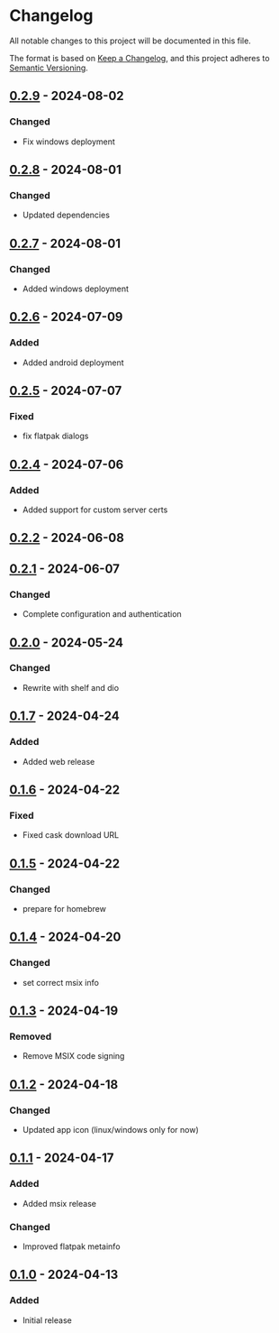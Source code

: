 # Changelog
All notable changes to this project will be documented in this file.

The format is based on [Keep a Changelog](https://keepachangelog.com/en/1.0.0/),
and this project adheres to [Semantic Versioning](https://semver.org/spec/v2.0.0.html).

## [0.2.9] - 2024-08-02
### Changed
- Fix windows deployment

## [0.2.8] - 2024-08-01
### Changed
- Updated dependencies

## [0.2.7] - 2024-08-01
### Changed
- Added windows deployment

## [0.2.6] - 2024-07-09
### Added
- Added android deployment

## [0.2.5] - 2024-07-07
### Fixed
- fix flatpak dialogs

## [0.2.4] - 2024-07-06
### Added
- Added support for custom server certs

## [0.2.2] - 2024-06-08
## [0.2.1] - 2024-06-07
### Changed
- Complete configuration and authentication

## [0.2.0] - 2024-05-24
### Changed
- Rewrite with shelf and dio

## [0.1.7] - 2024-04-24
### Added
- Added web release

## [0.1.6] - 2024-04-22
### Fixed
- Fixed cask download URL

## [0.1.5] - 2024-04-22
### Changed
- prepare for homebrew

## [0.1.4] - 2024-04-20
### Changed
- set correct msix info

## [0.1.3] - 2024-04-19
### Removed
- Remove MSIX code signing

## [0.1.2] - 2024-04-18
### Changed
- Updated app icon (linux/windows only for now)

## [0.1.1] - 2024-04-17
### Added
- Added msix release

### Changed
- Improved flatpak metainfo

## [0.1.0] - 2024-04-13
### Added
- Initial release

[0.2.9]: https://github.com/Skycoder42/systemd_status/compare/client%2Fv0.2.8...v0.2.9
[0.2.8]: https://github.com/Skycoder42/systemd_status/compare/client%2Fv0.2.7...v0.2.8
[0.2.7]: https://github.com/Skycoder42/systemd_status/compare/client%2Fv0.2.6...v0.2.7
[0.2.6]: https://github.com/Skycoder42/systemd_status/compare/client%2Fv0.2.5...v0.2.6
[0.2.5]: https://github.com/Skycoder42/systemd_status/compare/client%2Fv0.2.4...v0.2.5
[0.2.4]: https://github.com/Skycoder42/systemd_status/compare/client%2Fv0.2.2...v0.2.4
[0.2.2]: https://github.com/Skycoder42/systemd_status/compare/client%2Fv0.2.1...v0.2.2
[0.2.1]: https://github.com/Skycoder42/systemd_status/compare/client%2Fv0.2.0...v0.2.1
[0.2.0]: https://github.com/Skycoder42/systemd_status/compare/client%2Fv0.1.7...v0.2.0
[0.1.7]: https://github.com/Skycoder42/systemd_status/compare/app%2Fv0.1.6...v0.1.7
[0.1.6]: https://github.com/Skycoder42/systemd_status/compare/app%2Fv0.1.5...v0.1.6
[0.1.5]: https://github.com/Skycoder42/systemd_status/compare/app%2Fv0.1.4...v0.1.5
[0.1.4]: https://github.com/Skycoder42/systemd_status/compare/app%2Fv0.1.3...v0.1.4
[0.1.3]: https://github.com/Skycoder42/systemd_status/compare/app%2Fv0.1.2...v0.1.3
[0.1.2]: https://github.com/Skycoder42/systemd_status/compare/app%2Fv0.1.1...v0.1.2
[0.1.1]: https://github.com/Skycoder42/systemd_status/compare/app%2Fv0.1.0...v0.1.1
[0.1.0]: https://github.com/Skycoder42/systemd_status/releases/tag/app%2Fv0.1.0
